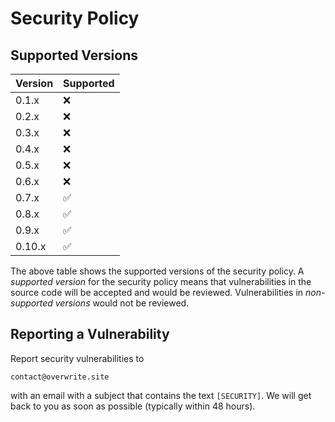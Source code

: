 # Security Policy

## Supported Versions

| Version | Supported          |
|---------|--------------------|
| 0.1.x   | :x:                |
| 0.2.x   | :x:                |
| 0.3.x   | :x:                |
| 0.4.x   | :x:                |
| 0.5.x   | :x:                |
| 0.6.x   | :x:                |
| 0.7.x   | :white_check_mark: |
| 0.8.x   | :white_check_mark: |
| 0.9.x   | :white_check_mark: |
| 0.10.x  | :white_check_mark: |

The above table shows the supported versions of the security policy. A *supported version* for the
security policy means that vulnerabilities in the source code will be accepted and would be
reviewed. Vulnerabilities in *non-supported versions* would not be reviewed.

## Reporting a Vulnerability

Report security vulnerabilities to

```
contact@overwrite.site
```

with an email with a subject that contains the text `[SECURITY]`. We will get back to you as soon as
possible (typically within 48 hours).

